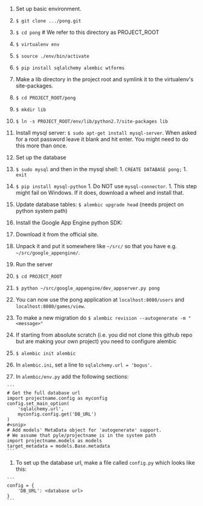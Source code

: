 1. Set up basic environment.
  1. `$ git clone .../pong.git`
  1. `$ cd pong` # We refer to this directory as PROJECT_ROOT
  1. `$ virtualenv env`
  1. `$ source ./env/bin/activate`
  1. `$ pip install sqlalchemy alembic wtforms`

1. Make a lib directory in the project root and symlink it to the virtualenv's site-packages.
  1. `$ cd PROJECT_ROOT/pong`
  1. `$ mkdir lib`
  1. `$ ln -s PROJECT_ROOT/env/lib/python2.7/site-packages lib`

1. Install mysql server: `$ sudo apt-get install mysql-server`. When asked for a root password leave it blank and hit enter. You might need to do this more than once.

1. Set up the database
  1. `$ sudo mysql` and then in the mysql shell:
    1. `CREATE DATABASE pong;`
    1. `exit`
  1. `$ pip install mysql-python`
    1. Do NOT use `mysql-connector`.
    1. This step might fail on Windows. If it does, download a wheel and install that.
  1. Update database tables: `$ alembic upgrade head` (needs project on python system path)

1. Install the Google App Engine python SDK:
  1. Download it from the official site.
  1. Unpack it and put it somewhere like `~/src/` so that you have e.g. `~/src/google_appengine/`.

1. Run the server
  1. `$ cd PROJECT_ROOT`
  1. `$ python ~/src/google_appengine/dev_appserver.py pong`
  1. You can now use the pong application at `localhost:8080/users` and `localhost:8080/games/view`.

1. To make a new migration do `$ alembic revision --autogenerate -m "<message>"`

1. If starting from absolute scratch (i.e. you did not clone this github repo but are making your own project) you need to configure alembic
  1. `$ alembic init alembic`
  1. In `alembic.ini`, set a line to `sqlalchemy.url = 'bogus'`.
  1. In `alembic/env.py` add the following sections:

    ```
    # Get the full database url
    import projectname.config as myconfig
    config.set_main_option(
        'sqlalchemy.url',
        myconfig.config.get('DB_URL')
    )
    #<snip>
    # Add models' MetaData object for 'autogenerate' support.
    # We assume that pyle/projectname is in the system path
    import projectname.models as models
    target_metadata = models.Base.metadata
    ```

  1. To set up the database url, make a file called `config.py` which looks like this:

    ```
    config = {
        'DB_URL': <database url>
    } 
    ```

